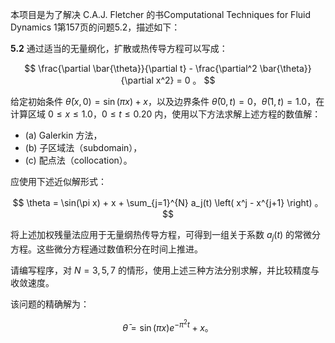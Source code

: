 本项目是为了解决 C.A.J. Fletcher 的书Computational Techniques for Fluid Dynamics 1第157页的问题5.2，描述如下：

**5.2** 通过适当的无量纲化，扩散或热传导方程可以写成：

$$
\frac{\partial \bar{\theta}}{\partial t} - \frac{\partial^2 \bar{\theta}}{\partial x^2} = 0 。
$$

给定初始条件 $\bar{\theta}(x,0) = \sin(\pi x) + x$，以及边界条件 $\bar{\theta}(0,t) = 0$，$\bar{\theta}(1,t) = 1.0$，在计算区域 $0 \leq x \leq 1.0$，$0 \leq t \leq 0.20$ 内，使用以下方法求解上述方程的数值解：

* (a) Galerkin 方法，
* (b) 子区域法（subdomain），
* (c) 配点法（collocation）。

应使用下述近似解形式：

$$
\theta = \sin(\pi x) + x + \sum_{j=1}^{N} a_j(t) \left( x^j - x^{j+1} \right) 。
$$

将上述加权残量法应用于无量纲热传导方程，可得到一组关于系数 $a_j(t)$ 的常微分方程。这些微分方程通过数值积分在时间上推进。

请编写程序，对 $N = 3, 5, 7$ 的情形，使用上述三种方法分别求解，并比较精度与收敛速度。

该问题的精确解为：

$$
\bar{\theta} = \sin(\pi x) e^{-\pi^2 t} + x。
$$


